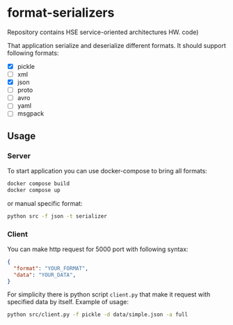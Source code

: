 # format-serializers
Repository contains HSE service-oriented architectures HW.
code)
    
That application serialize and deserialize different formats. It should support following formats:
- [x] pickle
- [ ] xml
- [x] json
- [ ] proto
- [ ] avro
- [ ] yaml
- [ ] msgpack

## Usage
### Server
To start application you can use docker-compose to bring all formats:
```bash
docker compose build
docker compose up
```
or manual specific format:
```bash
python src -f json -t serializer 
```

### Client
You can make http request for 5000 port with following syntax:
```json
{
  "format": "YOUR_FORMAT",
  "data": "YOUR_DATA",
}
```

For simplicity there is python script `client.py` that make it request with specified data by itself. Example of usage:
```bash
python src/client.py -f pickle -d data/simple.json -a full
```

